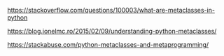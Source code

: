 https://stackoverflow.com/questions/100003/what-are-metaclasses-in-python

https://blog.ionelmc.ro/2015/02/09/understanding-python-metaclasses/

https://stackabuse.com/python-metaclasses-and-metaprogramming/